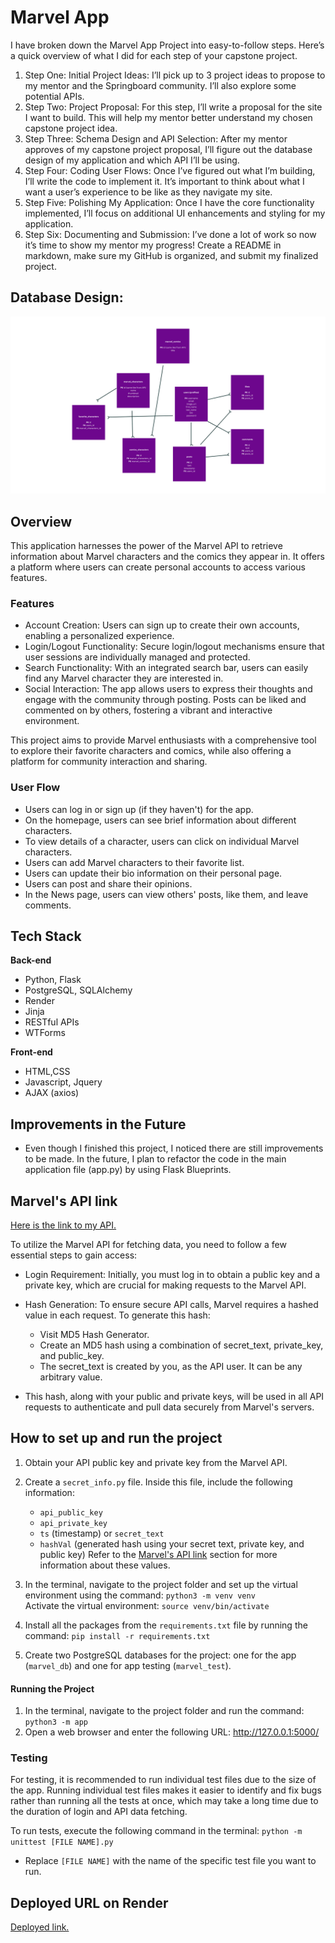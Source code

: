 # Marvel App

I have broken down the Marvel App Project into easy-to-follow steps. Here’s a quick overview of what I did for each step of your capstone project.

1. Step One: Initial Project Ideas: I’ll pick up to 3 project ideas to propose to my mentor and the Springboard community. I’ll also explore some potential APIs.
2. Step Two: Project Proposal: For this step, I’ll write a proposal for the site I want to build. This will help my mentor better understand my chosen capstone project idea.
3. Step Three: Schema Design and API Selection: After my mentor approves of my capstone project proposal, I’ll figure out the database design of my application and which API I’ll be using.
4. Step Four: Coding User Flows: Once I’ve figured out what I’m building, I’ll write the code to implement it. It’s important to think about what I want a user’s experience to be like as they navigate my site.
5. Step Five: Polishing My Application: Once I have the core functionality implemented, I’ll focus on additional UI enhancements and styling for my application.
6. Step Six: Documenting and Submission: I’ve done a lot of work so now it’s time to show my mentor my progress! Create a README in markdown, make sure my GitHub is organized, and submit my finalized project.

## Database Design:

![Database schema](Capstone-Project-database-schema.png)

## Overview

This application harnesses the power of the Marvel API to retrieve information about Marvel characters and the comics they appear in. It offers a platform where users can create personal accounts to access various features.

### Features

- Account Creation: Users can sign up to create their own accounts, enabling a personalized experience.
- Login/Logout Functionality: Secure login/logout mechanisms ensure that user sessions are individually managed and protected.
- Search Functionality: With an integrated search bar, users can easily find any Marvel character they are interested in.
- Social Interaction: The app allows users to express their thoughts and engage with the community through posting. Posts can be liked and commented on by others, fostering a vibrant and interactive environment.

This project aims to provide Marvel enthusiasts with a comprehensive tool to explore their favorite characters and comics, while also offering a platform for community interaction and sharing.

### User Flow

- Users can log in or sign up (if they haven't) for the app.
- On the homepage, users can see brief information about different characters.
- To view details of a character, users can click on individual Marvel characters.
- Users can add Marvel characters to their favorite list.
- Users can update their bio information on their personal page.
- Users can post and share their opinions.
- In the News page, users can view others' posts, like them, and leave comments.

## Tech Stack

**Back-end**

- Python, Flask
- PostgreSQL, SQLAlchemy
- Render
- Jinja
- RESTful APIs
- WTForms

**Front-end**

- HTML,CSS
- Javascript, Jquery
- AJAX (axios)

## Improvements in the Future
- Even though I finished this project, I noticed there are still improvements to be made. In the future, I plan to refactor the code in the main application file (app.py) by using Flask Blueprints.

## Marvel's API link

[Here is the link to my API.](https://developer.marvel.com/docs)

To utilize the Marvel API for fetching data, you need to follow a few essential steps to gain access:

- Login Requirement: Initially, you must log in to obtain a public key and a private key, which are crucial for making requests to the Marvel API.

- Hash Generation: To ensure secure API calls, Marvel requires a hashed value in each request. To generate this hash:

  - Visit MD5 Hash Generator.
  - Create an MD5 hash using a combination of secret_text, private_key, and public_key.
  - The secret_text is created by you, as the API user. It can be any arbitrary value.

- This hash, along with your public and private keys, will be used in all API requests to authenticate and pull data securely from Marvel's servers.

## How to set up and run the project

1. Obtain your API public key and private key from the Marvel API.
2. Create a `secret_info.py` file. Inside this file, include the following information:

   - `api_public_key`
   - `api_private_key`
   - `ts` (timestamp) or `secret_text`
   - `hashVal` (generated hash using your secret text, private key, and public key)
     Refer to the [Marvel's API link](https://developer.marvel.com/docs) section for more information about these values.

3. In the terminal, navigate to the project folder and set up the virtual environment using the command: `python3 -m venv venv`  
   Activate the virtual environment: `source venv/bin/activate`

4. Install all the packages from the `requirements.txt` file by running the command: `pip install -r requirements.txt`

5. Create two PostgreSQL databases for the project: one for the app (`marvel_db`) and one for app testing (`marvel_test`).

#### Running the Project

1. In the terminal, navigate to the project folder and run the command: `python3 -m app`
2. Open a web browser and enter the following URL: http://127.0.0.1:5000/

### Testing

For testing, it is recommended to run individual test files due to the size of the app. Running individual test files makes it easier to identify and fix bugs rather than running all the tests at once, which may take a long time due to the duration of login and API data fetching.

To run tests, execute the following command in the terminal: `python -m unittest [FILE NAME].py`

- Replace `[FILE NAME]` with the name of the specific test file you want to run.

## Deployed URL on Render

[Deployed link.](https://capstone-project1-render.onrender.com)
